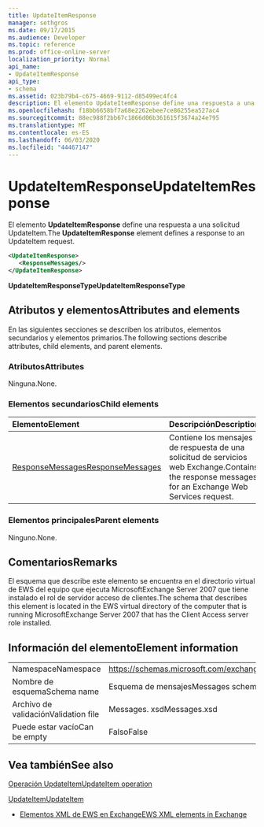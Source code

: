 ```yaml
---
title: UpdateItemResponse
manager: sethgros
ms.date: 09/17/2015
ms.audience: Developer
ms.topic: reference
ms.prod: office-online-server
localization_priority: Normal
api_name:
- UpdateItemResponse
api_type:
- schema
ms.assetid: 023b79b4-c675-4669-9112-d85499ec4fc4
description: El elemento UpdateItemResponse define una respuesta a una solicitud UpdateItem.
ms.openlocfilehash: f18bb6658bf7a68e2262ebee7ce86255ea527ac4
ms.sourcegitcommit: 88ec988f2bb67c1866d06b361615f3674a24e795
ms.translationtype: MT
ms.contentlocale: es-ES
ms.lasthandoff: 06/03/2020
ms.locfileid: "44467147"
---
```

# <a name="updateitemresponse"></a><span data-ttu-id="7500f-103">UpdateItemResponse</span><span class="sxs-lookup"><span data-stu-id="7500f-103">UpdateItemResponse</span></span>

<span data-ttu-id="7500f-104">El elemento **UpdateItemResponse** define una respuesta a una solicitud UpdateItem.</span><span class="sxs-lookup"><span data-stu-id="7500f-104">The **UpdateItemResponse** element defines a response to an UpdateItem request.</span></span> 
  
```xml
<UpdateItemResponse>
   <ResponseMessages/>
</UpdateItemResponse>
```

 <span data-ttu-id="7500f-105">**UpdateItemResponseType**</span><span class="sxs-lookup"><span data-stu-id="7500f-105">**UpdateItemResponseType**</span></span>
## <a name="attributes-and-elements"></a><span data-ttu-id="7500f-106">Atributos y elementos</span><span class="sxs-lookup"><span data-stu-id="7500f-106">Attributes and elements</span></span>

<span data-ttu-id="7500f-107">En las siguientes secciones se describen los atributos, elementos secundarios y elementos primarios.</span><span class="sxs-lookup"><span data-stu-id="7500f-107">The following sections describe attributes, child elements, and parent elements.</span></span>
  
### <a name="attributes"></a><span data-ttu-id="7500f-108">Atributos</span><span class="sxs-lookup"><span data-stu-id="7500f-108">Attributes</span></span>

<span data-ttu-id="7500f-109">Ninguna.</span><span class="sxs-lookup"><span data-stu-id="7500f-109">None.</span></span>
  
### <a name="child-elements"></a><span data-ttu-id="7500f-110">Elementos secundarios</span><span class="sxs-lookup"><span data-stu-id="7500f-110">Child elements</span></span>

|<span data-ttu-id="7500f-111">**Elemento**</span><span class="sxs-lookup"><span data-stu-id="7500f-111">**Element**</span></span>|<span data-ttu-id="7500f-112">**Descripción**</span><span class="sxs-lookup"><span data-stu-id="7500f-112">**Description**</span></span>|
|:-----|:-----|
|[<span data-ttu-id="7500f-113">ResponseMessages</span><span class="sxs-lookup"><span data-stu-id="7500f-113">ResponseMessages</span></span>](responsemessages.md) <br/> |<span data-ttu-id="7500f-114">Contiene los mensajes de respuesta de una solicitud de servicios web Exchange.</span><span class="sxs-lookup"><span data-stu-id="7500f-114">Contains the response messages for an Exchange Web Services request.</span></span>  <br/> |
   
### <a name="parent-elements"></a><span data-ttu-id="7500f-115">Elementos principales</span><span class="sxs-lookup"><span data-stu-id="7500f-115">Parent elements</span></span>

<span data-ttu-id="7500f-116">Ninguno.</span><span class="sxs-lookup"><span data-stu-id="7500f-116">None.</span></span>
  
## <a name="remarks"></a><span data-ttu-id="7500f-117">Comentarios</span><span class="sxs-lookup"><span data-stu-id="7500f-117">Remarks</span></span>

<span data-ttu-id="7500f-118">El esquema que describe este elemento se encuentra en el directorio virtual de EWS del equipo que ejecuta MicrosoftExchange Server 2007 que tiene instalado el rol de servidor acceso de clientes.</span><span class="sxs-lookup"><span data-stu-id="7500f-118">The schema that describes this element is located in the EWS virtual directory of the computer that is running MicrosoftExchange Server 2007 that has the Client Access server role installed.</span></span>
  
## <a name="element-information"></a><span data-ttu-id="7500f-119">Información del elemento</span><span class="sxs-lookup"><span data-stu-id="7500f-119">Element information</span></span>

|||
|:-----|:-----|
|<span data-ttu-id="7500f-120">Namespace</span><span class="sxs-lookup"><span data-stu-id="7500f-120">Namespace</span></span>  <br/> |https://schemas.microsoft.com/exchange/services/2006/messages  <br/> |
|<span data-ttu-id="7500f-121">Nombre de esquema</span><span class="sxs-lookup"><span data-stu-id="7500f-121">Schema name</span></span>  <br/> |<span data-ttu-id="7500f-122">Esquema de mensajes</span><span class="sxs-lookup"><span data-stu-id="7500f-122">Messages schema</span></span>  <br/> |
|<span data-ttu-id="7500f-123">Archivo de validación</span><span class="sxs-lookup"><span data-stu-id="7500f-123">Validation file</span></span>  <br/> |<span data-ttu-id="7500f-124">Messages. xsd</span><span class="sxs-lookup"><span data-stu-id="7500f-124">Messages.xsd</span></span>  <br/> |
|<span data-ttu-id="7500f-125">Puede estar vacío</span><span class="sxs-lookup"><span data-stu-id="7500f-125">Can be empty</span></span>  <br/> |<span data-ttu-id="7500f-126">Falso</span><span class="sxs-lookup"><span data-stu-id="7500f-126">False</span></span>  <br/> |
   
## <a name="see-also"></a><span data-ttu-id="7500f-127">Vea también</span><span class="sxs-lookup"><span data-stu-id="7500f-127">See also</span></span>



[<span data-ttu-id="7500f-128">Operación UpdateItem</span><span class="sxs-lookup"><span data-stu-id="7500f-128">UpdateItem operation</span></span>](updateitem-operation.md)
  
[<span data-ttu-id="7500f-129">UpdateItem</span><span class="sxs-lookup"><span data-stu-id="7500f-129">UpdateItem</span></span>](updateitem.md)


- [<span data-ttu-id="7500f-130">Elementos XML de EWS en Exchange</span><span class="sxs-lookup"><span data-stu-id="7500f-130">EWS XML elements in Exchange</span></span>](ews-xml-elements-in-exchange.md)

